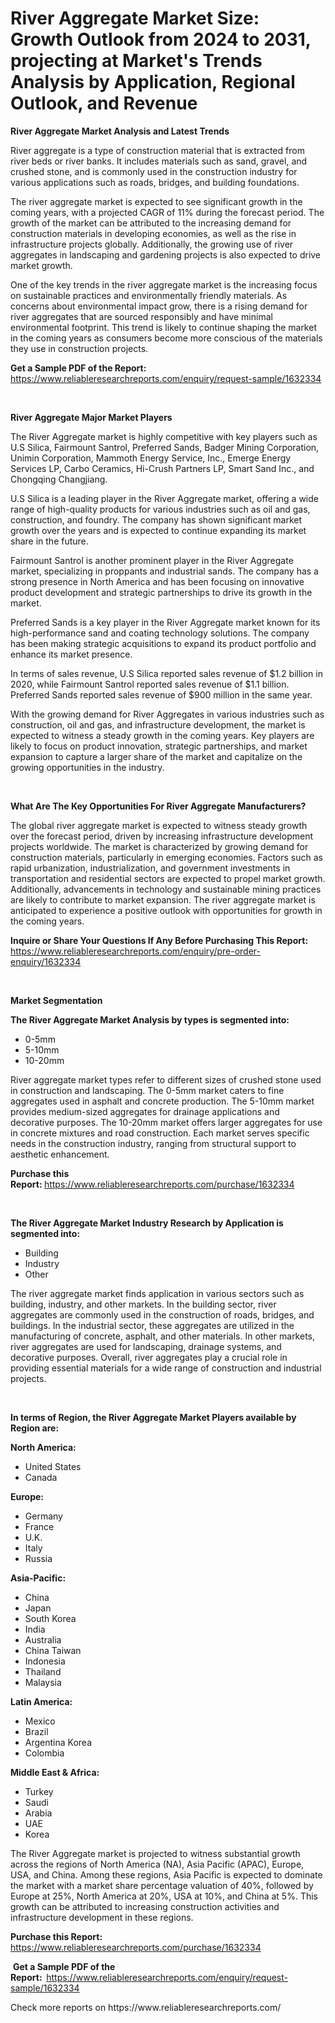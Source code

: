 <p><h1>River Aggregate Market Size: Growth Outlook from 2024 to 2031, projecting at Market's Trends Analysis by Application, Regional Outlook, and Revenue</h1></p><p><strong>River Aggregate Market Analysis and Latest Trends</strong></p>
<p><p>River aggregate is a type of construction material that is extracted from river beds or river banks. It includes materials such as sand, gravel, and crushed stone, and is commonly used in the construction industry for various applications such as roads, bridges, and building foundations.</p><p>The river aggregate market is expected to see significant growth in the coming years, with a projected CAGR of 11% during the forecast period. The growth of the market can be attributed to the increasing demand for construction materials in developing economies, as well as the rise in infrastructure projects globally. Additionally, the growing use of river aggregates in landscaping and gardening projects is also expected to drive market growth.</p><p>One of the key trends in the river aggregate market is the increasing focus on sustainable practices and environmentally friendly materials. As concerns about environmental impact grow, there is a rising demand for river aggregates that are sourced responsibly and have minimal environmental footprint. This trend is likely to continue shaping the market in the coming years as consumers become more conscious of the materials they use in construction projects.</p></p>
<p><strong>Get a Sample PDF of the Report:&nbsp;</strong> <a href="https://www.reliableresearchreports.com/enquiry/request-sample/1632334">https://www.reliableresearchreports.com/enquiry/request-sample/1632334</a></p>
<p>&nbsp;</p>
<p><strong>River Aggregate Major Market Players</strong></p>
<p><p>The River Aggregate market is highly competitive with key players such as U.S Silica, Fairmount Santrol, Preferred Sands, Badger Mining Corporation, Unimin Corporation, Mammoth Energy Service, Inc., Emerge Energy Services LP, Carbo Ceramics, Hi-Crush Partners LP, Smart Sand Inc., and Chongqing Changjiang. </p><p>U.S Silica is a leading player in the River Aggregate market, offering a wide range of high-quality products for various industries such as oil and gas, construction, and foundry. The company has shown significant market growth over the years and is expected to continue expanding its market share in the future.</p><p>Fairmount Santrol is another prominent player in the River Aggregate market, specializing in proppants and industrial sands. The company has a strong presence in North America and has been focusing on innovative product development and strategic partnerships to drive its growth in the market.</p><p>Preferred Sands is a key player in the River Aggregate market known for its high-performance sand and coating technology solutions. The company has been making strategic acquisitions to expand its product portfolio and enhance its market presence.</p><p>In terms of sales revenue, U.S Silica reported sales revenue of $1.2 billion in 2020, while Fairmount Santrol reported sales revenue of $1.1 billion. Preferred Sands reported sales revenue of $900 million in the same year.</p><p>With the growing demand for River Aggregates in various industries such as construction, oil and gas, and infrastructure development, the market is expected to witness a steady growth in the coming years. Key players are likely to focus on product innovation, strategic partnerships, and market expansion to capture a larger share of the market and capitalize on the growing opportunities in the industry.</p></p>
<p>&nbsp;</p>
<p><strong>What Are The Key Opportunities For River Aggregate Manufacturers?</strong></p>
<p><p>The global river aggregate market is expected to witness steady growth over the forecast period, driven by increasing infrastructure development projects worldwide. The market is characterized by growing demand for construction materials, particularly in emerging economies. Factors such as rapid urbanization, industrialization, and government investments in transportation and residential sectors are expected to propel market growth. Additionally, advancements in technology and sustainable mining practices are likely to contribute to market expansion. The river aggregate market is anticipated to experience a positive outlook with opportunities for growth in the coming years.</p></p>
<p><strong>Inquire or Share Your Questions If Any Before Purchasing This Report:</strong> <a href="https://www.reliableresearchreports.com/enquiry/pre-order-enquiry/1632334">https://www.reliableresearchreports.com/enquiry/pre-order-enquiry/1632334</a></p>
<p>&nbsp;</p>
<p><strong>Market Segmentation</strong></p>
<p><strong>The River Aggregate Market Analysis by types is segmented into:</strong></p>
<p><ul><li>0-5mm</li><li>5-10mm</li><li>10-20mm</li></ul></p>
<p><p>River aggregate market types refer to different sizes of crushed stone used in construction and landscaping. The 0-5mm market caters to fine aggregates used in asphalt and concrete production. The 5-10mm market provides medium-sized aggregates for drainage applications and decorative purposes. The 10-20mm market offers larger aggregates for use in concrete mixtures and road construction. Each market serves specific needs in the construction industry, ranging from structural support to aesthetic enhancement.</p></p>
<p><strong>Purchase this Report:&nbsp;</strong><a href="https://www.reliableresearchreports.com/purchase/1632334">https://www.reliableresearchreports.com/purchase/1632334</a></p>
<p>&nbsp;</p>
<p><strong>The River Aggregate Market Industry Research by Application is segmented into:</strong></p>
<p><ul><li>Building</li><li>Industry</li><li>Other</li></ul></p>
<p><p>The river aggregate market finds application in various sectors such as building, industry, and other markets. In the building sector, river aggregates are commonly used in the construction of roads, bridges, and buildings. In the industrial sector, these aggregates are utilized in the manufacturing of concrete, asphalt, and other materials. In other markets, river aggregates are used for landscaping, drainage systems, and decorative purposes. Overall, river aggregates play a crucial role in providing essential materials for a wide range of construction and industrial projects.</p></p>
<p>&nbsp;</p>
<p><strong>In terms of Region, the River Aggregate Market Players available by Region are:</strong></p>
<p>
    <p> <strong> North America: </strong>
        <ul>
            <li>United States</li>
            <li>Canada</li>
        </ul>
        </p> 
    <p> <strong> Europe: </strong>
        <ul>
            <li>Germany</li>
            <li>France</li>
            <li>U.K.</li>
            <li>Italy</li>
            <li>Russia</li>
        </ul>
        </p> 
    <p> <strong> Asia-Pacific: </strong>
        <ul>
            <li>China</li>
            <li>Japan</li>
            <li>South Korea</li>
            <li>India</li>
            <li>Australia</li>
            <li>China Taiwan</li>
            <li>Indonesia</li>
            <li>Thailand</li>
            <li>Malaysia</li>
        </ul>
        </p> 
    <p> <strong> Latin America: </strong>
        <ul>
            <li>Mexico</li>
            <li>Brazil</li>
            <li>Argentina Korea</li>
            <li>Colombia</li>
        </ul>
        </p> 
    <p> <strong> Middle East & Africa: </strong>
        <ul>
            <li>Turkey</li>
            <li>Saudi</li>
            <li>Arabia</li>
            <li>UAE</li>
            <li>Korea</li>
        </ul>
    </p>
    </p>
<p><p>The River Aggregate market is projected to witness substantial growth across the regions of North America (NA), Asia Pacific (APAC), Europe, USA, and China. Among these regions, Asia Pacific is expected to dominate the market with a market share percentage valuation of 40%, followed by Europe at 25%, North America at 20%, USA at 10%, and China at 5%. This growth can be attributed to increasing construction activities and infrastructure development in these regions.</p></p>
<p><strong>Purchase this Report: </strong><a href="https://www.reliableresearchreports.com/purchase/1632334">https://www.reliableresearchreports.com/purchase/1632334</a></p>
<p>&nbsp;<strong>Get a Sample PDF of the Report:&nbsp;&nbsp;</strong><a href="https://www.reliableresearchreports.com/enquiry/request-sample/1632334">https://www.reliableresearchreports.com/enquiry/request-sample/1632334</a></p>
<p><strong></strong></p>
<p>Check more reports on https://www.reliableresearchreports.com/</p>